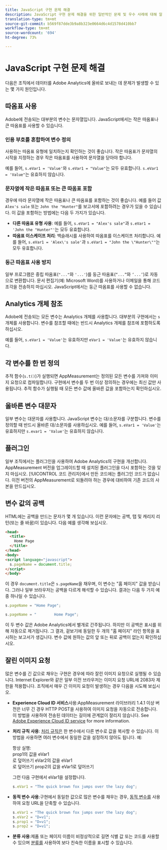 ```yaml
---
title: JavaScript 구현 문제 해결
description: JavaScript 구현 문제 해결을 위한 일반적인 문제 및 우수 사례에 대해 알아봅니다.
translation-type: tm+mt
source-git-commit: b569f87dde3b9a8b323e0664d6c4d1578d410bb7
workflow-type: tm+mt
source-wordcount: '694'
ht-degree: 73%

---
```



# JavaScript 구현 문제 해결

다음은 조직에서 데이터를 Adobe Analytics에 올바로 보내는 데 문제가 발생할 수 있는 몇 가지 원인입니다.

## 따옴표 사용

Adobe에 전송되는 대부분의 변수는 문자열입니다. JavaScript에서는 작은 따옴표나 큰 따옴표를 사용할 수 있습니다.

### 인용 부호를 혼합하여 변수 정의

사용하는 따옴표 유형에 일치하는지 확인하는 것이 좋습니다. 작은 따옴표가 문자열의 시작을 지정하는 경우 작은 따옴표를 사용하여 문자열을 닫아야 합니다.

예를 들어, `s.eVar1 = 'Value'`와 `s.eVar1 = "Value"`는 모두 유효합니다. `s.eVar1 = 'Value"`는 유효하지 않습니다.

### 문자열에 작은 따옴표 또는 큰 따옴표 포함

경우에 따라 문자열에 작은 따옴표나 큰 따옴표를 포함하는 것이 좋습니다. 예를 들어 값 `Alex's sale` 또는 `John the "Hunter"`를 보고서에 포함하려는 경우가 있을 수 있습니다. 이 값을 포함하는 방법에는 다음 두 가지가 있습니다.

* **다른 따옴표 유형 사용**: 예를 들어, `s.eVar1 = "Alex's sale"`과 `s.eVar1 = 'John the "Hunter"'`는 모두 유효합니다.
* **따옴표 이스케이프 처리**: 백슬래시를 사용하여 따옴표를 이스케이프 처리합니다. 예를 들어, `s.eVar1 = 'Alex\'s sale'`과 `s.eVar1 = "John the \"Hunter\""`는 모두 유효합니다.

### 둥근 따옴표 사용 방지

일부 프로그램은 중립 따옴표(`"..."`와 `'...'`)를 둥근 따옴표(`“...”`와 `‘...’`)로 자동으로 변환합니다. 문서 편집기(예: Microsoft Word)를 사용하거나 이메일을 통해 코드 조각을 전송하지 마십시오. JavaScript에서는 둥근 따옴표를 사용할 수 없습니다.

## Analytics 개체 참조

Adobe에 전송되는 모든 변수는 Analytics 개체를 사용합니다. 대부분의 구현에서는 `s` 개체를 사용합니다. 변수를 참조할 때에는 반드시 Analytics 개체를 참조에 포함하도록 하십시오.

예를 들어, `s.eVar1 = 'Value'`는 유효하지만 `eVar1 = 'Value'`는 유효하지 않습니다.

## 각 변수를 한 번 정의

추적 함수(`s.t()`)가 실행되면 AppMeasurement는 정의된 모든 변수를 가져와 이미지 요청으로 컴파일합니다. 구현에서 변수를 두 번 이상 정의하는 경우에는 최신 값만 사용됩니다. 추적 함수가 실행될 때 모든 변수 값에 올바른 값을 포함하는지 확인하십시오.

## 올바른 변수 대문자

일부 변수는 대문자를 사용합니다. JavaScript 변수는 대/소문자를 구분합니다. 변수를 정의할 때 반드시 올바른 대/소문자를 사용하십시오. 예를 들어, `s.eVar1 = 'Value'`는 유효하지만 `s.evar1 = 'Value'`는 유효하지 않습니다.

## 플러그인

일부 조직에서는 플러그인을 사용하여 Adobe Analytics의 구현을 개선합니다. AppMeasurement 버전을 업그레이드할 때 설치된 플러그인을 다시 포함하는 것을 잊지 마십시오. [!UICONTROL 코드 관리자]에서 만든 코드에는 플러그인 코드가 없습니다. 이전 버전의 AppMeasurement로 되돌려야 하는 경우에 대비하여 기존 코드의 사본을 만드십시오.

## 변수 값의 공백

HTML에는 공백을 만드는 문자가 몇 개 있습니다. 이런 문자에는 공백, 탭 및 캐리지 리턴(또는 줄 바꿈)이 있습니다. 다음 예를 생각해 보십시오.

```html
<head>
  <title>
    Home Page
  </title>
</head>
<body>
<script language="javascript">
  s.pageName = document.title;
</script>
</body>
```

이 경우 `document.title`은 `s.pageName`을 채우며, 이 변수는 &quot;홈 페이지&quot; 값을 받습니다. 그러나 일부 브라우저는 공백을 다르게 해석할 수 있습니다. 결과는 다음 두 가지 예 중 하나일 수 있습니다.

```js
s.pageName = "Home Page";
```

```js
s.pageName = "        Home Page";
```

이 두 변수 값은 Adobe Analytics에서 별개로 간주됩니다. 하지만 이 공백은 표시를 위해 자동으로 제거됩니다. 그 결과, 겉보기에 동일한 두 개의 &quot;홈 페이지&quot; 라인 항목을 표시하는 보고서가 생깁니다. 변수 값에 원하는 값의 앞 또는 뒤로 공백이 없는지 확인하십시오.

## 잘린 이미지 요청

많은 변수를 긴 값으로 채우는 구현은 경우에 따라 잘린 이미지 요청으로 실행될 수 있습니다. Internet Explorer와 같은 일부 이전 브라우저는 이미지 요청 URL에 2083자 제한을 적용합니다. 조직에서 매우 긴 이미지 요청이 발생하는 경우 다음을 시도해 보십시오.

* **Experience Cloud ID 서비스**&#x200B;사용:AppMeasurement 라이브러리 1.4.1 이상 버전은 너무 긴 경우 HTTP POST을 사용하여 이미지 요청을 자동으로 전송합니다. 이 방법을 사용하여 전송된 데이터는 길이에 관계없이 잘리지 않습니다. See [Adobe Experience Cloud ID service](https://docs.adobe.com/content/help/ko-KR/id-service/using/home.html) for more information.
* **처리 규칙 사용**: [처리 규칙은](/help/admin/admin/c-processing-rules/processing-rules.md) 한 변수에서 다른 변수로 값을 복사할 수 있습니다. 이 방법을 사용하면 여러 변수에서 동일한 값을 설정하지 않아도 됩니다. 예:

   항상 실행:<br>prop1의 값을 eVar1<br>로 덮어쓰기 eVar2의 값을 eVar1<br>로 덮어쓰기 prop2의 값을 eVar1로 덮어쓰기<br>

   그런 다음 구현에서 eVar1을 설정합니다.

   ```js
   s.eVar1 = "The quick brown fox jumps over the lazy dog";
   ```

* **동적 변수 사용**:구현에서 동일한 값으로 많은 변수를 채우는 경우, [동적 변수를](/help/implement/vars/page-vars/dynamic-variables.md) 사용하여 요청 URL을 단축할 수 있습니다.

   ```js
   s.eVar1 = "The quick brown fox jumps over the lazy dog";
   s.eVar2 = "D=v1";
   s.prop1 = "D=v1";
   s.prop2 = "D=v1";
   ```

* **분류 사용**:제품 또는 페이지 이름이 비정상적으로 길면 식별 값 또는 코드를 사용할 수 있으며 [분류를](/help/components/classifications/c-classifications.md) 사용하여 보다 친숙한 이름을 표시할 수 있습니다.

